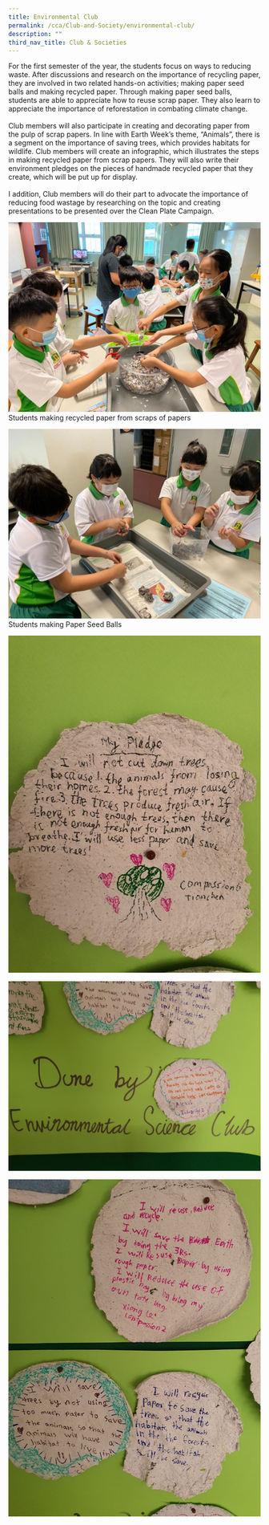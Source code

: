 ```yaml
---
title: Environmental Club
permalink: /cca/Club-and-Society/environmental-club/
description: ""
third_nav_title: Club & Societies
---
```


For the first semester of the year, the students focus on ways to reducing waste. After discussions and research on the importance of recycling paper, they are involved in two related hands-on activities; making paper seed balls and making recycled paper. Through making paper seed balls, students are able to appreciate how to reuse scrap paper. They also learn to appreciate the importance of reforestation in combating climate change.  
   
Club members will also participate in creating and decorating paper from the pulp of scrap papers. In line with Earth Week’s theme, “Animals”, there is a segment on the importance of saving trees, which provides habitats for wildlife. Club members will create an infographic, which illustrates the steps in making recycled paper from scrap papers. They will also write their environment pledges on the pieces of handmade recycled paper that they create, which will be put up for display.  
   
I addition, Club members will do their part to advocate the importance of reducing food wastage by researching on the topic and creating presentations to be presented over the Clean Plate Campaign.

  
![](/images/environ1.jpg)
Students making recycled paper from scraps of papers  
  
![](/images/2%20(1).jpg)
Students making Paper Seed Balls

  
![](/images/environ3.jpg)
 
![](/images/environ4.jpg)

![](/images/5%20(1).jpg)
